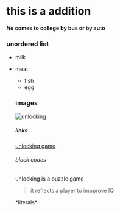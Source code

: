 # this is a addition
***He*** **comes to college by bus or by auto**

### unordered list 
* milk
* meat
  * fish
  * egg
  
  ### images

  ![unlocking](https://image.winudf.com/v2/image/Y29tLmVsaXRldGh1Z3MudW5sb2NLaW5nX2ljb25fMTUzMjk5MTQyOF8wMTA/icon.png?w=170&fakeurl=1)
  
  ##### links
  [unlocking game](https://apkpure.com/unlocking-strain-your-brain/com.elitethugs.unlocKing)
  
  ###### block codes
  unlocking is a puzzle game
  > it reflects a player to imoprove IQ
  
  \*literals\*

